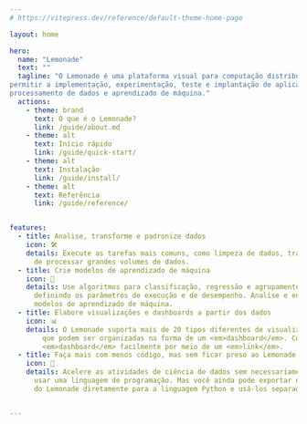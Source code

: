 ```yaml
---
# https://vitepress.dev/reference/default-theme-home-page

layout: home

hero:
  name: "Lemonade"
  text: ""
  tagline: "O Lemonade é uma plataforma visual para computação distribuída, destinada a 
permitir a implementação, experimentação, teste e implantação de aplicações de 
processamento de dados e aprendizado de máquina."
  actions:
    - theme: brand
      text: O que é o Lemonade?
      link: /guide/about.md
    - theme: alt
      text: Início rápido
      link: /guide/quick-start/
    - theme: alt
      text: Instalação
      link: /guide/install/
    - theme: alt
      text: Referência
      link: /guide/reference/


features:
  - title: Analise, transforme e padronize dados
    icon: 🛠️
    details: Execute as tarefas mais comuns, como limpeza de dados, tratamento de valores nulos, transformações e outras, usando tecnologias capazes
      de processar grandes volumes de dados.
  - title: Crie modelos de aprendizado de máquina
    icon: 🤖
    details: Use algoritmos para classificação, regressão e agrupamento, 
      definindo os parâmetros de execução e de desempenho. Analise e entanda os resultados dos 
      modelos de aprendizado de máquina.
  - title: Elabore visualizações e dashboards a partir dos dados
    icon: 📊
    details: O Lemonade suporta mais de 20 tipos diferentes de visualizações, 
        que podem ser organizadas na forma de um <em>dashboard</em>. Compartilhe o 
        <em>dashboard</em> facilmente por meio de um <em>link</em>.
  - title: Faça mais com menos código, mas sem ficar preso ao Lemonade
    icon: 🚀
    details: Acelere as atividades de ciência de dados sem necessariamente ter que 
      usar uma linguagem de programação. Mas você ainda pode exportar os artefatos
      do Lemonade diretamente para a linguagem Python e usá-los separadamente!


---
```


